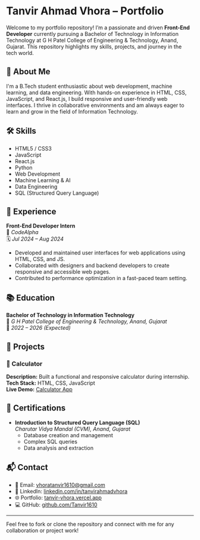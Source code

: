 # Tanvir Ahmad Vhora – Portfolio

Welcome to my portfolio repository! I’m a passionate and driven **Front-End Developer** currently pursuing a Bachelor of Technology in Information Technology at G H Patel College of Engineering & Technology, Anand, Gujarat. This repository highlights my skills, projects, and journey in the tech world.

## 🚀 About Me

I'm a B.Tech student enthusiastic about web development, machine learning, and data engineering. With hands-on experience in HTML, CSS, JavaScript, and React.js, I build responsive and user-friendly web interfaces. I thrive in collaborative environments and am always eager to learn and grow in the field of Information Technology.

## 🛠️ Skills

- HTML5 / CSS3
- JavaScript
- React.js
- Python
- Web Development
- Machine Learning & AI
- Data Engineering
- SQL (Structured Query Language)

## 💼 Experience

**Front-End Developer Intern**  
📍 *CodeAlpha*  
🗓️ *Jul 2024 – Aug 2024*  
- Developed and maintained user interfaces for web applications using HTML, CSS, and JS.  
- Collaborated with designers and backend developers to create responsive and accessible web pages.  
- Contributed to performance optimization in a fast-paced team setting.

## 📚 Education

**Bachelor of Technology in Information Technology**  
🏫 *G H Patel College of Engineering & Technology, Anand, Gujarat*  
📅 *2022 – 2026 (Expected)*

## 📂 Projects

### 🔢 Calculator  
**Description:** Built a functional and responsive calculator during internship.  
**Tech Stack:** HTML, CSS, JavaScript  
**Live Demo:** [Calculator App](https://calculator-tanvir.vercel.app/)  

## 🏅 Certifications

- **Introduction to Structured Query Language (SQL)**  
  _Charutar Vidya Mandal (CVM), Anand, Gujarat_  
  - Database creation and management  
  - Complex SQL queries  
  - Data analysis and extraction

## 📬 Contact

- 📧 Email: [vhoratanvir1610@gmail.com](mailto:vhoratanvir1610@gmail.com)  
- 🔗 LinkedIn: [linkedin.com/in/tanvirahmadvhora](https://www.linkedin.com/tanvirahmadvhora/)  
- 🌐 Portfolio: [tanvir-vhora.vercel.app](https://protfolio-vhoratanvir.netlify.app/)  
- 💻 GitHub: [github.com/Tanvir1610](https://www.github.com/Tanvir1610)

---

Feel free to fork or clone the repository and connect with me for any collaboration or project work!
